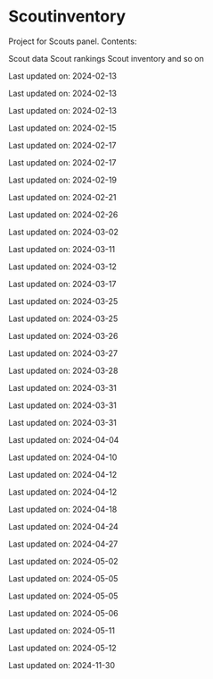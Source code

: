 # Scoutinventory
Project for Scouts panel.
Contents:

Scout data
Scout rankings
Scout inventory and so on

Last updated on: 2024-02-13

Last updated on: 2024-02-13

Last updated on: 2024-02-13

Last updated on: 2024-02-15

Last updated on: 2024-02-17

Last updated on: 2024-02-17

Last updated on: 2024-02-19

Last updated on: 2024-02-21

Last updated on: 2024-02-26

Last updated on: 2024-03-02

Last updated on: 2024-03-11

Last updated on: 2024-03-12

Last updated on: 2024-03-17

Last updated on: 2024-03-25

Last updated on: 2024-03-25

Last updated on: 2024-03-26

Last updated on: 2024-03-27

Last updated on: 2024-03-28

Last updated on: 2024-03-31

Last updated on: 2024-03-31

Last updated on: 2024-03-31

Last updated on: 2024-04-04

Last updated on: 2024-04-10

Last updated on: 2024-04-12

Last updated on: 2024-04-12

Last updated on: 2024-04-18

Last updated on: 2024-04-24

Last updated on: 2024-04-27

Last updated on: 2024-05-02

Last updated on: 2024-05-05

Last updated on: 2024-05-05

Last updated on: 2024-05-06

Last updated on: 2024-05-11

Last updated on: 2024-05-12

Last updated on: 2024-11-30